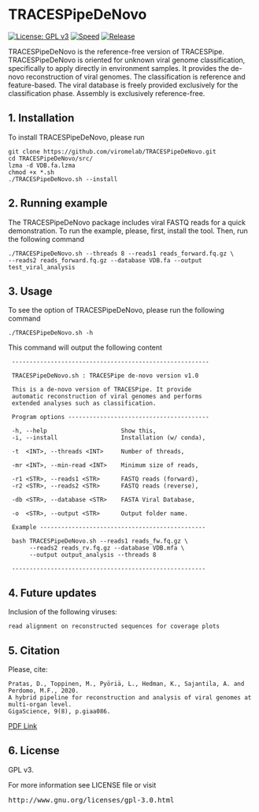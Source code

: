 # TRACESPipeDeNovo

[![License: GPL v3](https://img.shields.io/badge/License-GPL%20v3-blue.svg)](LICENSE)
[![Speed](https://img.shields.io/static/v1.svg?label=Assembly&message=De-Novo&color=green)](#)
[![Release](https://img.shields.io/static/v1.svg?label=Release&message=v2.1.0&color=orange)](#)

TRACESPipeDeNovo is the reference-free version of TRACESPipe. TRACESPipeDeNovo is oriented for unknown viral genome classification, specifically to apply directly in environment samples. It provides the de-novo reconstruction of viral genomes. The classification is reference and feature-based. The viral database is freely provided exclusively for the classification phase. Assembly is exclusively reference-free.

## 1. Installation ##

To install TRACESPipeDeNovo, please run
```
git clone https://github.com/viromelab/TRACESPipeDeNovo.git
cd TRACESPipeDeNovo/src/
lzma -d VDB.fa.lzma
chmod +x *.sh
./TRACESPipeDeNovo.sh --install
```

## 2. Running example ##

The TRACESPipeDeNovo package includes viral FASTQ reads for a quick demonstration.
To run the example, please, first, install the tool. Then, run the following command
```
./TRACESPipeDeNovo.sh --threads 8 --reads1 reads_forward.fq.gz \
--reads2 reads_forward.fq.gz --database VDB.fa --output test_viral_analysis
```

## 3. Usage ##

To see the option of TRACESPipeDeNovo, please run the following command
```
./TRACESPipeDeNovo.sh -h
```
This command will output the following content
```
 --------------------------------------------------------
                                                         
 TRACESPipeDeNovo.sh : TRACESPipe de-novo version v1.0   
                                                         
 This is a de-novo version of TRACESPipe. It provide     
 automatic reconstruction of viral genomes and performs  
 extended analyses such as classification.               
                                                         
 Program options ----------------------------------------
                                                         
 -h, --help                     Show this,               
 -i, --install                  Installation (w/ conda), 
                                                         
 -t  <INT>, --threads <INT>     Number of threads,       
                                                         
 -mr <INT>, --min-read <INT>    Minimum size of reads,   
                                                         
 -r1 <STR>, --reads1 <STR>      FASTQ reads (forward),   
 -r2 <STR>, --reads2 <STR>      FASTQ reads (reverse),   
                                                         
 -db <STR>, --database <STR>    FASTA Viral Database,    
                                                         
 -o  <STR>, --output <STR>      Output folder name.      
                                                         
 Example ----------------------------------------------- 
                                                         
 bash TRACESPipeDeNovo.sh --reads1 reads_fw.fq.gz \     
      --reads2 reads_rv.fq.gz --database VDB.mfa \      
      --output output_analysis --threads 8               
                                                         
 -------------------------------------------------------
```

## 4. Future updates ##

Inclusion of the following viruses:
```
read alignment on reconstructed sequences for coverage plots
```

## 5. Citation ##

Please, cite:
```
Pratas, D., Toppinen, M., Pyöriä, L., Hedman, K., Sajantila, A. and Perdomo, M.F., 2020. 
A hybrid pipeline for reconstruction and analysis of viral genomes at multi-organ level.
GigaScience, 9(8), p.giaa086.
```
[PDF Link](https://doi.org/10.1093/gigascience/giaa086)

## 6. License ##

GPL v3.

For more information see LICENSE file or visit
<pre>http://www.gnu.org/licenses/gpl-3.0.html</pre>

